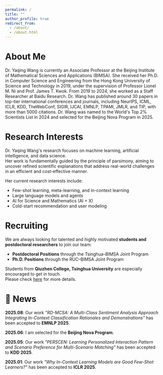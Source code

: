 ```yaml
---
permalink: /
title: ""
author_profile: true
redirect_from: 
  - /about/
  - /about.html
---
```

# About Me

Dr. Yaqing Wang is currently an Associate Professor at the Beijing Institute of Mathematical Sciences and Applications (BIMSA). 
She received her Ph.D. in Computer Science and Engineering from the Hong Kong University of Science and Technology in 2019, under the supervision of Professor Lionel M. Ni and Prof. James T. Kwok. 
From 2019 to 2024, she worked as a Staff Researcher at Baidu Research.
Dr. Wang has published around 30 papers in top-tier international conferences and journals, including NeurIPS, ICML, ICLR, KDD, TheWebConf, SIGIR, IJCAI, EMNLP, TPAMI, JMLR, and TIP, with more than 5000 citations. 
Dr. Wang was named to the World's Top 2% Scientists List in 2024 and selected for the Beijing Nova Program in 2025.


# Research Interests

Dr. Yaqing Wang's research focuses on machine learning, artificial intelligence, and data science.  
Her work is fundamentally guided by the principle of parsimony, aiming to uncover refined scientific explanations that address real-world challenges in an efficient and cost-effective manner.  

Her current research interests include:
- Few-shot learning, meta-learning, and in-context learning
- Large language models and agents
- AI for Science and Mathematics (AI + X)
- Cold-start recommendation and user modeling


# Recruiting

We are always looking for talented and highly motivated **students and postdoctoral researchers** to join our team:

- **Postdoctoral Positions** through the Tsinghua–BIMSA Joint Program  
- **Ph.D. Positions** through the RUC–BIMSA Joint Program

Students from **Qiuzhen College, Tsinghua University** are especially encouraged to get in touch.  
Please check [here](/recruitment/) for more details.


# 🎉 News

**2025.08**: Our work *"RD-MCSA: A Multi-Class Sentiment Analysis Approach Integrating In-Context Classification Rationales and Demonstrations"* has been accepted to **EMNLP 2025**.

**2025.06**: I am selected for the **Beijing Nova Program**.

**2025.05**: Our work *"PERSCEN: Learning Personalized Interaction Pattern and Scenario Preference for Multi-Scenario Matching"* has been accepted to **KDD 2025**.

**2025.01**: Our work *"Why In-Context Learning Models are Good Few-Shot Learners?"* has been accepted to **ICLR 2025**.

